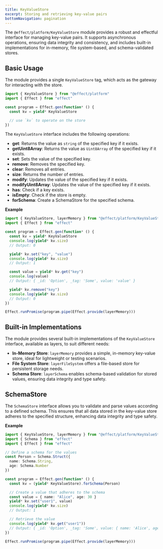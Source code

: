 ```yaml
---
title: KeyValueStore
excerpt: Storing and retrieving key-value pairs
bottomNavigation: pagination
---
```


The `@effect/platform/KeyValueStore` module provides a robust and effectful interface for managing key-value pairs. It supports asynchronous operations, ensuring data integrity and consistency, and includes built-in implementations for in-memory, file system-based, and schema-validated stores.

## Basic Usage

The module provides a single `KeyValueStore` tag, which acts as the gateway for interacting with the store.

```ts
import { KeyValueStore } from "@effect/platform"
import { Effect } from "effect"

const program = Effect.gen(function* () {
  const kv = yield* KeyValueStore

  // use `kv` to operate on the store
})
```

The `KeyValueStore` interface includes the following operations:

- **get**: Returns the value as `string` of the specified key if it exists.
- **getUint8Array**: Returns the value as `Uint8Array` of the specified key if it exists.
- **set**: Sets the value of the specified key.
- **remove**: Removes the specified key.
- **clear**: Removes all entries.
- **size**: Returns the number of entries.
- **modify**: Updates the value of the specified key if it exists.
- **modifyUint8Array**: Updates the value of the specified key if it exists.
- **has**: Check if a key exists.
- **isEmpty**: Check if the store is empty.
- **forSchema**: Create a SchemaStore for the specified schema.

**Example**

```ts
import { KeyValueStore, layerMemory } from "@effect/platform/KeyValueStore"
import { Effect } from "effect"

const program = Effect.gen(function* () {
  const kv = yield* KeyValueStore
  console.log(yield* kv.size)
  // Output: 0

  yield* kv.set("key", "value")
  console.log(yield* kv.size)
  // Output: 1

  const value = yield* kv.get("key")
  console.log(value)
  // Output: { _id: 'Option', _tag: 'Some', value: 'value' }

  yield* kv.remove("key")
  console.log(yield* kv.size)
  // Output: 0
})

Effect.runPromise(program.pipe(Effect.provide(layerMemory)))
```

## Built-in Implementations

The module provides several built-in implementations of the `KeyValueStore` interface, available as layers, to suit different needs:

- **In-Memory Store**: `layerMemory` provides a simple, in-memory key-value store, ideal for lightweight or testing scenarios.
- **File System Store**: `layerFileSystem` offers a file-based store for persistent storage needs.
- **Schema Store**: `layerSchema` enables schema-based validation for stored values, ensuring data integrity and type safety.

## SchemaStore

The `SchemaStore` interface allows you to validate and parse values according to a defined schema. This ensures that all data stored in the key-value store adheres to the specified structure, enhancing data integrity and type safety.

**Example**

```ts
import { KeyValueStore, layerMemory } from "@effect/platform/KeyValueStore"
import { Schema } from "effect"
import { Effect } from "effect"

// Define a schema for the values
const Person = Schema.Struct({
  name: Schema.String,
  age: Schema.Number
})

const program = Effect.gen(function* () {
  const kv = (yield* KeyValueStore).forSchema(Person)

  // Create a value that adheres to the schema
  const value = { name: "Alice", age: 30 }
  yield* kv.set("user1", value)
  console.log(yield* kv.size)
  // Output: 1

  // Retrieve the value
  console.log(yield* kv.get("user1"))
  // Output: { _id: 'Option', _tag: 'Some', value: { name: 'Alice', age: 30 } }
})

Effect.runPromise(program.pipe(Effect.provide(layerMemory)))
```